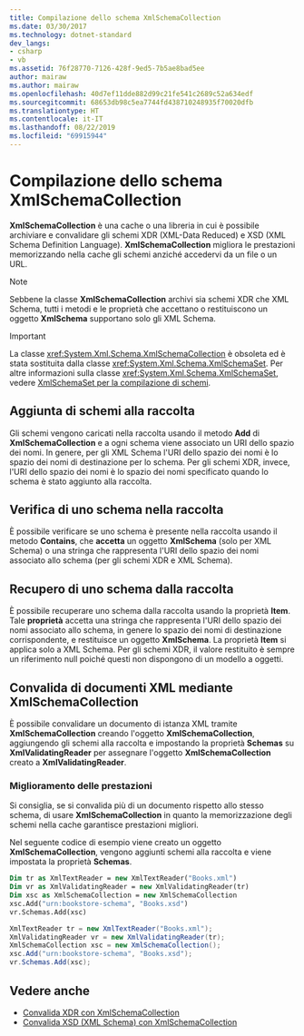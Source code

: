 ```yaml
---
title: Compilazione dello schema XmlSchemaCollection
ms.date: 03/30/2017
ms.technology: dotnet-standard
dev_langs:
- csharp
- vb
ms.assetid: 76f28770-7126-428f-9ed5-7b5ae8bad5ee
author: mairaw
ms.author: mairaw
ms.openlocfilehash: 40d7ef11dde882d99c21fe541c2689c52a634edf
ms.sourcegitcommit: 68653db98c5ea7744fd438710248935f70020dfb
ms.translationtype: HT
ms.contentlocale: it-IT
ms.lasthandoff: 08/22/2019
ms.locfileid: "69915944"
---
```

# <a name="xmlschemacollection-schema-compilation"></a>Compilazione dello schema XmlSchemaCollection
**XmlSchemaCollection** è una cache o una libreria in cui è possibile archiviare e convalidare gli schemi XDR (XML-Data Reduced) e XSD (XML Schema Definition Language). **XmlSchemaCollection** migliora le prestazioni memorizzando nella cache gli schemi anziché accedervi da un file o un URL.  
  
> [!NOTE]
> Sebbene la classe **XmlSchemaCollection** archivi sia schemi XDR che XML Schema, tutti i metodi e le proprietà che accettano o restituiscono un oggetto **XmlSchema** supportano solo gli XML Schema.  
  
> [!IMPORTANT]
> La classe <xref:System.Xml.Schema.XmlSchemaCollection> è obsoleta ed è stata sostituita dalla classe <xref:System.Xml.Schema.XmlSchemaSet>. Per altre informazioni sulla classe <xref:System.Xml.Schema.XmlSchemaSet>, vedere [XmlSchemaSet per la compilazione di schemi](../../../../docs/standard/data/xml/xmlschemaset-for-schema-compilation.md).  
  
## <a name="add-schemas-to-the-collection"></a>Aggiunta di schemi alla raccolta  
 Gli schemi vengono caricati nella raccolta usando il metodo **Add** di **XmlSchemaCollection** e a ogni schema viene associato un URI dello spazio dei nomi. In genere, per gli XML Schema l'URI dello spazio dei nomi è lo spazio dei nomi di destinazione per lo schema. Per gli schemi XDR, invece, l'URI dello spazio dei nomi è lo spazio dei nomi specificato quando lo schema è stato aggiunto alla raccolta.  
  
## <a name="check-for-a-schema-in-the-collection"></a>Verifica di uno schema nella raccolta  
 È possibile verificare se uno schema è presente nella raccolta usando il metodo **Contains**, che **accetta** un oggetto **XmlSchema** (solo per XML Schema) o una stringa che rappresenta l'URI dello spazio dei nomi associato allo schema (per gli schemi XDR e XML Schema).  
  
## <a name="retrieve-a-schema-from-the-collection"></a>Recupero di uno schema dalla raccolta  
 È possibile recuperare uno schema dalla raccolta usando la proprietà **Item**. Tale **proprietà** accetta una stringa che rappresenta l'URI dello spazio dei nomi associato allo schema, in genere lo spazio dei nomi di destinazione corrispondente, e restituisce un oggetto **XmlSchema**. La proprietà **Item** si applica solo a XML Schema. Per gli schemi XDR, il valore restituito è sempre un riferimento null poiché questi non dispongono di un modello a oggetti.  
  
## <a name="validate-xml-documents-using-xmlschemacollection"></a>Convalida di documenti XML mediante XmlSchemaCollection  
 È possibile convalidare un documento di istanza XML tramite **XmlSchemaCollection** creando l'oggetto **XmlSchemaCollection**, aggiungendo gli schemi alla raccolta e impostando la proprietà **Schemas** su **XmlValidatingReader** per assegnare l'oggetto **XmlSchemaCollection** creato a **XmlValidatingReader**.  
  
### <a name="improved-performance"></a>Miglioramento delle prestazioni  
 Si consiglia, se si convalida più di un documento rispetto allo stesso schema, di usare **XmlSchemaCollection** in quanto la memorizzazione degli schemi nella cache garantisce prestazioni migliori.  
  
 Nel seguente codice di esempio viene creato un oggetto **XmlSchemaCollection**, vengono aggiunti schemi alla raccolta e viene impostata la proprietà **Schemas**.  
  
```vb  
Dim tr as XmlTextReader = new XmlTextReader("Books.xml")  
Dim vr as XmlValidatingReader = new XmlValidatingReader(tr)  
Dim xsc as XmlSchemaCollection = new XmlSchemaCollection  
xsc.Add("urn:bookstore-schema", "Books.xsd")  
vr.Schemas.Add(xsc)  
```  
  
```csharp  
XmlTextReader tr = new XmlTextReader("Books.xml");  
XmlValidatingReader vr = new XmlValidatingReader(tr);  
XmlSchemaCollection xsc = new XmlSchemaCollection();  
xsc.Add("urn:bookstore-schema", "Books.xsd");    
vr.Schemas.Add(xsc);  
```  
  
## <a name="see-also"></a>Vedere anche

- [Convalida XDR con XmlSchemaCollection](../../../../docs/standard/data/xml/xdr-validation-with-xmlschemacollection.md)
- [Convalida XSD (XML Schema) con XmlSchemaCollection](../../../../docs/standard/data/xml/xml-schema-xsd-validation-with-xmlschemacollection.md)

